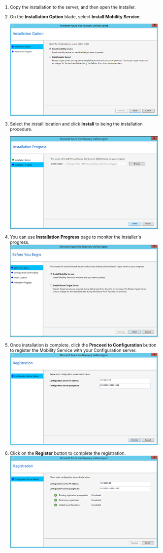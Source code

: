 1. Copy the installation to the server, and then open the installer.
2. On the **Installation Option** blade, select **Install Mobility Service**.

    ![Mobility Service Install Option Page ](./media/site-recovery-install-mob-svc-gui/mobility1.png)
3. Select the install location  and click **Install** to being the installation procedure.

    ![Mobility Service Install Location Page ](./media/site-recovery-install-mob-svc-gui/mobility2.png)
4. You can use **Installation Progress** page to monitor the installer's progress.
    ![Mobility Service Install Progress ](./media/site-recovery-install-mob-svc-gui/mobility3.png)

5. Once installation is complete, click the **Proceed to Configuration** button to register the Mobility Service with your Configuration server.
    ![Mobility service Register Page ](./media/site-recovery-install-mob-svc-gui/mobility4.png)

6. Click on the **Register** button to complete the registration.
    ![Mobility service Register Page ](./media/site-recovery-install-mob-svc-gui/mobility5.png)